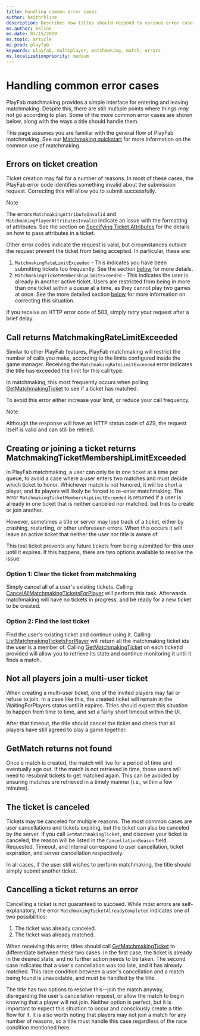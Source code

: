 ```yaml
---
title: Handling common error cases
author: keithrkline
description: Describes how titles should respond to various error cases
ms.author: kkline
ms.date: 03/15/2019
ms.topic: article
ms.prod: playfab
keywords: playfab, multiplayer, matchmaking, match, errors
ms.localizationpriority: medium
---
```


# Handling common error cases

PlayFab matchmaking provides a simple interface for entering and leaving matchmaking. Despite this, there are still multiple points where things *may not* go according to plan. Some of the more common error cases are shown below, along with the ways a title should handle them.

This page assumes you are familiar with the general flow of PlayFab matchmaking. See our [Matchmaking quickstart](quickstart.md) for more information on the
common use of matchmaking.

## Errors on ticket creation

Ticket creation may fail for a number of reasons. In most of these cases, the PlayFab error code identifies something invalid about the submission request. Correcting this will allow you to submit successfully.

> [!NOTE]  
> The errors `MatchmakingAttributeInvalid` and `MatchmakingPlayerAttributesInvalid` indicate an issue with the formatting of attributes. See the section on [Specifying Ticket Attributes](ticket-attributes.md) for the details on how to pass attributes in a ticket.

Other error codes indicate the request is valid, but circumstances outside the request prevent the ticket from being accepted. In particular, these are:

1. `MatchmakingRateLimitExceeded` - This indicates you have been submitting tickets too frequently. See the section [below](#call-returns-matchmakingratelimitexceeded) for more details.
2. `MatchmakingTicketMembershipLimitExceeded` - This indicates the user is already in another active ticket. Users are restricted from being in more than one ticket within a queue at a time, as they cannot play two games at once. See the more detailed section [below](#creating-or-joining-a-ticket-returns-matchmakingticketmembershiplimitexceeded) for more information on correcting this situation.

If you receive an HTTP error code of 503, simply retry your request after a brief delay.

## Call returns MatchmakingRateLimitExceeded

Similar to other PlayFab features, PlayFab matchmaking will restrict the number of calls you make, according to the limits configured inside the game manager. Receiving the `MatchmakingRateLimitExceeded` error indicates the title has exceeded the limit for this call type.

In matchmaking, this most frequently occurs when polling [GetMatchmakingTicket](xref:titleid.playfabapi.com.multiplayer.matchmaking.getmatchmakingticket) to see if a ticket has matched.

To avoid this error either increase your limit, or reduce your call frequency.

> [!NOTE]  
> Although the response will have an HTTP status code of 429, the request itself is valid and can still be retried.

## Creating or joining a ticket returns MatchmakingTicketMembershipLimitExceeded

In PlayFab matchmaking, a user can only be in one ticket at a time per queue, to avoid a case where a user enters two matches and must decide which ticket to honor. Whichever match is not honored, it will be short a player, and its players will likely be forced to re-enter matchmaking. The error `MatchmakingTicketMembershipLimitExceeded` is returned if a user is already in one ticket that is neither canceled nor matched, but tries to create or join another.

However, sometimes a title or server may lose track of a ticket, either by crashing, restarting, or other unforeseen errors. When this occurs it will leave an active ticket that neither the user nor title is aware of.

This lost ticket prevents any future tickets from being submitted for this user until it expires. If this happens, there are two options available to resolve the issue:

### Option 1: Clear the ticket from matchmaking

Simply cancel all of a user's existing tickets. Calling [CancelAllMatchmakingTicketsForPlayer](xref:titleid.playfabapi.com.multiplayer.matchmaking.cancelallmatchmakingticketsforplayer) will perform this task. Afterwards matchmaking will have no tickets in progress, and be ready for a new ticket to be created.

### Option 2: Find the lost ticket

Find the user's existing ticket and continue using it. Calling
[ListMatchmakingTicketsForPlayer](xref:titleid.playfabapi.com.multiplayer.matchmaking.listmatchmakingticketsforplayer)
will return all the matchmaking ticket ids the user is a member of. Calling [GetMatchmakingTicket](xref:titleid.playfabapi.com.multiplayer.matchmaking.getmatchmakingticket)
on each ticketId provided will allow you to retrieve its state and continue monitoring it until it finds a match.

## Not all players join a multi-user ticket

When creating a multi-user ticket, one of the invited players may fail or refuse to join. In a case like this, the created ticket will remain in the WaitingForPlayers status until it expires. Titles should expect this situation to happen from time to time, and set a fairly short timeout within the UI.

After that timeout, the title should cancel the ticket and check that all players have still agreed to play a game together.

## GetMatch returns not found

Once a match is created, the match will live for a period of time and eventually age out. If the match is not retrieved in time, those users will need to resubmit tickets to get matched again. This can be avoided by ensuring matches are retrieved in a timely manner (i.e., within a few minutes).

## The ticket is canceled

Tickets may be canceled for multiple reasons. The most common cases are user cancellations and tickets expiring, but the ticket can also be canceled by the server. If you call `GetMatchmakingTicket`, and discover your ticket is canceled, the reason will be listed in the `CancellationReason` field. Requested, Timeout, and Internal correspond to user cancellation, ticket expiration, and server cancellation respectively.

In all cases, if the user still wishes to perform matchmaking, the title should simply submit another ticket.

## Cancelling a ticket returns an error

Cancelling a ticket is not guaranteed to succeed. While most errors are self-explanatory, the error `MatchmakingTicketAlreadyCompleted` indicates one of two possibilities:

1. The ticket was already canceled.
2. The ticket was already matched.

When receiving this error, titles should call [GetMatchmakingTicket](xref:titleid.playfabapi.com.multiplayer.matchmaking.getmatchmakingticket) to differentiate between these two cases. In the first case, the ticket is already in the desired state, and no further action needs to be taken. The second case indicates that a user's cancellation was too late, and it has already matched. This race condition between a user's cancellation and a match being found is unavoidable, and must be handled by the title.

The title has two options to resolve this--join the match anyway, disregarding the user's cancellation request, or allow the match to begin knowing that a player will not join. Neither option is perfect, but it is important to expect this situation to occur and consciously create a title flow for it. It is also worth noting that players may not join a match for any number of reasons, so a title must handle this case regardless of the race condition mentioned here.
